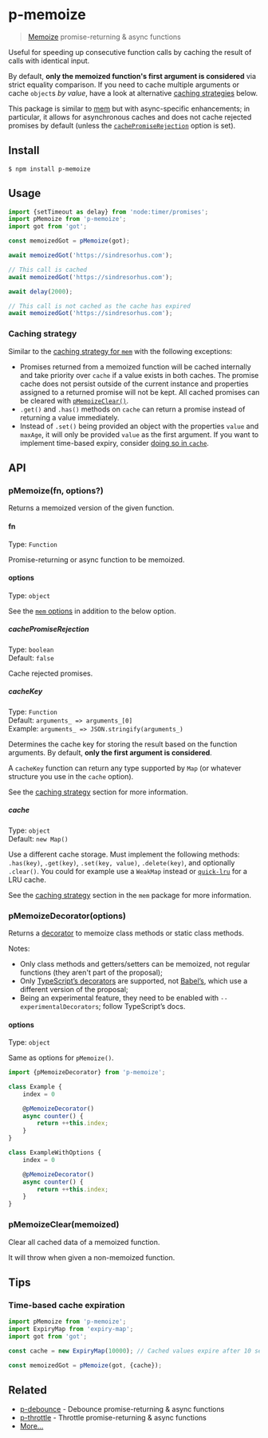 # p-memoize

> [Memoize](https://en.wikipedia.org/wiki/Memoization) promise-returning & async functions

Useful for speeding up consecutive function calls by caching the result of calls with identical input.

<!-- Please keep this section in sync with https://github.com/sindresorhus/mem/blob/main/readme.md -->

By default, **only the memoized function's first argument is considered** via strict equality comparison. If you need to cache multiple arguments or cache `object`s *by value*, have a look at alternative [caching strategies](#caching-strategy) below.

This package is similar to [mem](https://github.com/sindresorhus/mem) but with async-specific enhancements; in particular, it allows for asynchronous caches and does not cache rejected promises by default (unless the [`cachePromiseRejection`](#cachePromiseRejection) option is set).

## Install

```
$ npm install p-memoize
```

## Usage

```js
import {setTimeout as delay} from 'node:timer/promises';
import pMemoize from 'p-memoize';
import got from 'got';

const memoizedGot = pMemoize(got);

await memoizedGot('https://sindresorhus.com');

// This call is cached
await memoizedGot('https://sindresorhus.com');

await delay(2000);

// This call is not cached as the cache has expired
await memoizedGot('https://sindresorhus.com');
```

### Caching strategy

Similar to the [caching strategy for `mem`](https://github.com/sindresorhus/mem#options) with the following exceptions:

- Promises returned from a memoized function will be cached internally and take priority over `cache` if a value exists in both caches. The promise cache does not persist outside of the current instance and properties assigned to a returned promise will not be kept. All cached promises can be cleared with [`pMemoizeClear()`](#pmemoizeclearfn).
- `.get()` and `.has()` methods on `cache` can return a promise instead of returning a value immediately.
- Instead of `.set()` being provided an object with the properties `value` and `maxAge`, it will only be provided `value` as the first argument. If you want to implement time-based expiry, consider [doing so in `cache`](#time-based-cache-expiration).

## API

### pMemoize(fn, options?)

Returns a memoized version of the given function.

#### fn

Type: `Function`

Promise-returning or async function to be memoized.

#### options

Type: `object`

See the [`mem` options](https://github.com/sindresorhus/mem#options) in addition to the below option.

##### cachePromiseRejection

Type: `boolean`\
Default: `false`

Cache rejected promises.

##### cacheKey

Type: `Function`\
Default: `arguments_ => arguments_[0]`\
Example: `arguments_ => JSON.stringify(arguments_)`

Determines the cache key for storing the result based on the function arguments. By default, **only the first argument is considered**.

A `cacheKey` function can return any type supported by `Map` (or whatever structure you use in the `cache` option).

See the [caching strategy](#caching-strategy) section for more information.

##### cache

Type: `object`\
Default: `new Map()`

Use a different cache storage. Must implement the following methods: `.has(key)`, `.get(key)`, `.set(key, value)`, `.delete(key)`, and optionally `.clear()`. You could for example use a `WeakMap` instead or [`quick-lru`](https://github.com/sindresorhus/quick-lru) for a LRU cache.

See the [caching strategy](https://github.com/sindresorhus/mem#caching-strategy) section in the `mem` package for more information.

### pMemoizeDecorator(options)

Returns a [decorator](https://github.com/tc39/proposal-decorators) to memoize class methods or static class methods.

Notes:

- Only class methods and getters/setters can be memoized, not regular functions (they aren't part of the proposal);
- Only [TypeScript’s decorators](https://www.typescriptlang.org/docs/handbook/decorators.html#parameter-decorators) are supported, not [Babel’s](https://babeljs.io/docs/en/babel-plugin-proposal-decorators), which use a different version of the proposal;
- Being an experimental feature, they need to be enabled with `--experimentalDecorators`; follow TypeScript’s docs.

#### options

Type: `object`

Same as options for `pMemoize()`.

```ts
import {pMemoizeDecorator} from 'p-memoize';

class Example {
	index = 0

	@pMemoizeDecorator()
	async counter() {
		return ++this.index;
	}
}

class ExampleWithOptions {
	index = 0

	@pMemoizeDecorator()
	async counter() {
		return ++this.index;
	}
}
```

### pMemoizeClear(memoized)

Clear all cached data of a memoized function.

It will throw when given a non-memoized function.

## Tips

### Time-based cache expiration

```js
import pMemoize from 'p-memoize';
import ExpiryMap from 'expiry-map';
import got from 'got';

const cache = new ExpiryMap(10000); // Cached values expire after 10 seconds

const memoizedGot = pMemoize(got, {cache});
```

## Related

- [p-debounce](https://github.com/sindresorhus/p-debounce) - Debounce promise-returning & async functions
- [p-throttle](https://github.com/sindresorhus/p-throttle) - Throttle promise-returning & async functions
- [More…](https://github.com/sindresorhus/promise-fun)
